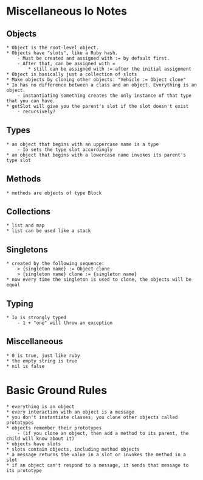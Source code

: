 # Miscellaneous Io Notes

## Objects
    * Object is the root-level object.
    * Objects have "slots", like a Ruby hash.
        - Must be created and assigned with := by default first.
        - After that, can be assigned with =
            * still can be assigned with := after the initial assignment
    * Object is basically just a collection of slots
    * Make objects by cloning other objects: "Vehicle := Object clone"
    * Io has no difference between a class and an object. Everything is an object.
        - instantiating something creates the only instance of that type that you can have.
    * getSlot will give you the parent's slot if the slot doesn't exist
        - recursively?

## Types
    * an object that begins with an uppercase name is a type
        - Io sets the type slot accordingly
    * an object that begins with a lowercase name invokes its parent's type slot

## Methods
    * methods are objects of type Block

## Collections
    * list and map
    * list can be used like a stack

## Singletons
    * created by the following sequence:
        > {singleton name} := Object clone
        > {singleton name} clone := {singleton name}
    * now every time the singleton is used to clone, the objects will be equal

## Typing
    * Io is strongly typed
        - 1 + "one" will throw an exception

## Miscellaneous
    * 0 is true, just like ruby
    * the empty string is true
    * nil is false

# Basic Ground Rules
    * everything is an object
    * every interaction with an object is a message
    * you don't instantiate classes; you clone other objects called prototypes
    * objects remember their prototypes
        - (if you clone an object, then add a method to its parent, the child will know about it)
    * objects have slots
    * slots contain objects, including method objects
    * a message returns the value in a slot or invokes the method in a slot
    * if an object can't respond to a message, it sends that message to its prototype
